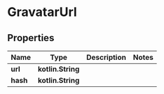 
# GravatarUrl

## Properties
Name | Type | Description | Notes
------------ | ------------- | ------------- | -------------
**url** | **kotlin.String** |  | 
**hash** | **kotlin.String** |  | 



